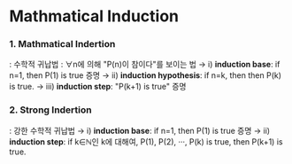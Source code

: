 # Mathmatical Induction

### 1. Mathmatical Indertion
: 수학적 귀납법
: ∀n에 의해 "P(n)이 참이다"를 보이는 법
→ i) **induction base**: if n=1, then P(1) is true 증명
→ ii) **induction hypothesis**: if n=k, then then P(k) is true.
→ iii) **induction step**: "P(k+1) is true" 증명

### 2. Strong Indertion
: 강한 수학적 귀납법
→ i) **induction base**: if n=1, then P(1) is true 증명
→ ii) **induction step**: if k∈ℕ인 k에 대해여, P(1), P(2), ···, P(k) is true, then P(k+1) is true.